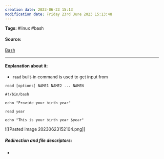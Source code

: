 ```yaml
---
creation date: 2023-06-23 15:13
modification date: Friday 23rd June 2023 15:13:48
---
```


**Tags:** #linux #bash

#### Source:
[Bash](https://tldp.org/LDP/Bash-Beginners-Guide/html/sect_08_02.html)

--------------------------------------

#### Explanation about it:

* `read` built-in command is used to get input from 

```
read [options] NAME1 NAME2 ... NAMEN
```

```
#!/bin/bash

echo "Provide your birth year"

read year

echo "This is your birth year $year"
```

![[Pasted image 20230623152104.png]]


##### Redirection and file descriptors:

* 